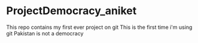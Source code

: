 # ProjectDemocracy_aniket
This repo contains my first ever project on git
This is the first time i'm using git
Pakistan is not a democracy
